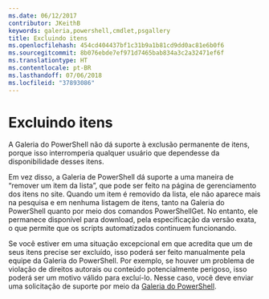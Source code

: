 ```yaml
---
ms.date: 06/12/2017
contributor: JKeithB
keywords: galeria,powershell,cmdlet,psgallery
title: Excluindo itens
ms.openlocfilehash: 454cd404437bf1c31b9a1b81cd9dd0ac81e6b0f6
ms.sourcegitcommit: 8b076ebde7ef971d7465bab834a3c2a32471ef6f
ms.translationtype: HT
ms.contentlocale: pt-BR
ms.lasthandoff: 07/06/2018
ms.locfileid: "37893086"
---
```

# <a name="deleting-items"></a>Excluindo itens

A Galeria do PowerShell não dá suporte à exclusão permanente de itens, porque isso interromperia qualquer usuário que dependesse da disponibilidade desses itens.

Em vez disso, a Galeria de PowerShell dá suporte a uma maneira de “remover um item da lista”, que pode ser feito na página de gerenciamento dos itens no site.
Quando um item é removido da lista, ele não aparece mais na pesquisa e em nenhuma listagem de itens, tanto na Galeria do PowerShell quanto por meio dos comandos PowerShellGet.
No entanto, ele permanece disponível para download, pela especificação da versão exata, o que permite que os scripts automatizados continuem funcionando.

Se você estiver em uma situação excepcional em que acredita que um de seus itens precise ser excluído, isso poderá ser feito manualmente pela equipe da Galeria do PowerShell.
Por exemplo, se houver um problema de violação de direitos autorais ou conteúdo potencialmente perigoso, isso poderá ser um motivo válido para excluí-lo.
Nesse caso, você deve enviar uma solicitação de suporte por meio da [Galeria do PowerShell](http://www.PowerShellGallery.com).